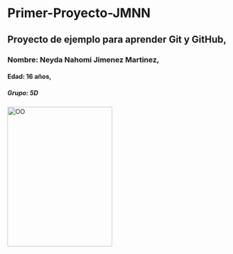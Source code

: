 # Primer-Proyecto-JMNN
## Proyecto de ejemplo para aprender Git y GitHub, 
### Nombre: Neyda Nahomi Jimenez Martinez, 
#### Edad: 16 años, 
##### Grupo: 5D
<img width="236" height="314" alt="OO" src="https://github.com/user-attachments/assets/087509e0-54ee-49f1-a00e-b2d4ab5533e0" />
